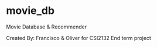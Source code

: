 # movie_db
Movie Database & Recommender 

Created By: Francisco & Oliver for CSI2132 End term project
